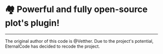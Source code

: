 # 🏘️ Powerful and fully open-source plot's plugin!

---
The original author of this code is @Vetther. Due to the project's potential, EternalCode has decided to recode the project.


